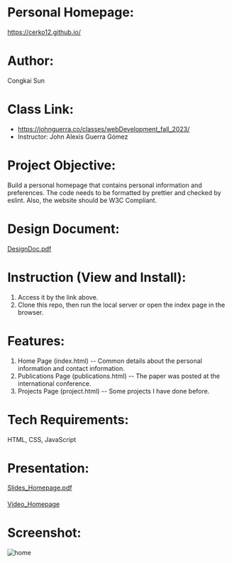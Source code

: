 # Personal Homepage:
https://cerko12.github.io/

# Author: 
Congkai Sun

# Class Link: 
* https://johnguerra.co/classes/webDevelopment_fall_2023/
* Instructor: John Alexis Guerra Gómez

# Project Objective: 
Build a personal homepage that contains personal information and preferences. The code needs to be formatted by prettier and checked by eslint. Also, the website should be W3C Compliant.

# Design Document:
[DesignDoc.pdf](https://github.com/CERKO12/CERKO12.github.io/files/13059330/DesignDoc.pdf)

# Instruction (View and Install): 
1. Access it by the link above.
2. Clone this repo, then run the local server or open the index page in the browser.

# Features:
1. Home Page (index.html) -- Common details about the personal information and contact information.
2. Publications Page (publications.html) -- The paper was posted at the international conference.
3. Projects Page (project.html) -- Some projects I have done before.

# Tech Requirements:
HTML, CSS, JavaScript

# Presentation:
[Slides_Homepage.pdf](https://github.com/CERKO12/CERKO12.github.io/files/12668322/Slides_Homepage.pdf)
####
[Video_Homepage](https://github.com/CERKO12/CERKO12.github.io/assets/117726096/8b104182-1e8a-4c06-8ef3-437432568313)

# Screenshot: 
![home](https://github.com/CERKO12/CERKO12.github.io/assets/117726096/c6274c16-3b64-453f-afae-5c64873fd4d9)
